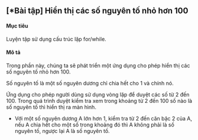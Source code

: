 ## [*Bài tập] Hiển thị các số nguyên tố nhỏ hơn 100
#### Mục tiêu
Luyện tập sử dụng cấu trúc lặp for/while.

#### Mô tả
Trong phần này, chúng ta sẽ phát triển một ứng dụng cho phép hiển thị các số nguyên tố nhỏ hơn 100.

Số nguyên tố là một số nguyên dương chỉ chia hết cho 1 và chính nó.

Ứng dụng cho phép người dùng sử dụng vòng lặp để duyệt các số từ 2 đến 100. Trong quá trình duyệt kiểm tra xem trong khoảng từ 2 đến 100 số nào là số nguyên tố thì hiển thị ra màn hình.

* Với một số nguyên dương A lớn hơn 1, kiểm tra từ  2 đến căn bậc 2 của A, nếu A chia hết cho một số trong khoảng đó thì A không phải là số nguyên tố, ngược lại A là số nguyên tố.
